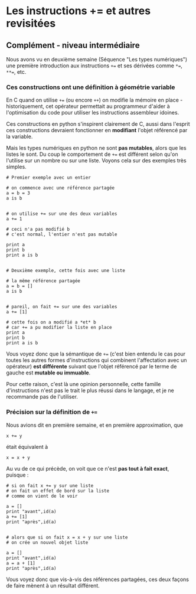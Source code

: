 
# Les instructions += et autres revisitées

## Complément - niveau intermédiaire

Nous avons vu en deuxième semaine (Séquence "Les types numériques") une première
introduction aux instructions `+=` et ses dérivées comme `*=`, `**=`, etc.

### Ces constructions ont une définition à géométrie variable

En C quand on utilise `+=` (ou encore `++`) on modifie la mémoire en place -
historiquement, cet opérateur permettait au programmeur d'aider à l'optimisation
du code pour utiliser les instructions assembleur idoines.

Ces constructions en python s'inspirent clairement de C, aussi dans l'esprit ces
constructions devraient fonctionner en **modifiant** l'objet référencé par la
variable.

Mais les types numériques en python ne sont **pas mutables**, alors que les
listes le sont. Du coup le comportement de `+=` est différent selon qu'on
l'utilise sur un nombre ou sur une liste. Voyons cela sur des exemples très
simples.


    # Premier exemple avec un entier
    
    # on commence avec une référence partagée
    a = b = 3
    a is b 


    # on utilise += sur une des deux variables
    a += 1
    
    # ceci n'a pas modifié b
    # c'est normal, l'entier n'est pas mutable
    
    print a
    print b
    print a is b


    # Deuxième exemple, cette fois avec une liste
    
    # la même référence partagée
    a = b = []
    a is b


    # pareil, on fait += sur une des variables
    a += [1]
    
    # cette fois on a modifié a *et* b
    # car += a pu modifier la liste en place
    print a
    print b
    print a is b

Vous voyez donc que la sémantique de `+=` (c'est bien entendu le cas pour toutes
les autres formes d'instructions qui combinent l'affectation avec un opérateur)
**est différente** suivant que l'objet référencé par le terme de gauche est
**mutable ou immuable**.

Pour cette raison, c'est là une opinion personnelle, cette famille
d'instructions n'est pas le trait le plus réussi dans le langage, et je ne
recommande pas de l'utiliser.

### Précision sur la définition de `+=`

Nous avions dit en première semaine, et en première approximation, que

    x += y

était équivalent à

    x = x + y

Au vu de ce qui précède, on voit que ce n'est **pas tout à fait exact**,
puisque&nbsp;:


    # si on fait x += y sur une liste 
    # on fait un effet de bord sur la liste
    # comme on vient de le voir
    
    a = []
    print "avant",id(a)
    a += [1]
    print "après",id(a)


    # alors que si on fait x = x + y sur une liste
    # on crée un nouvel objet liste
    
    a = []
    print "avant",id(a)
    a = a + [1]
    print "après",id(a)

Vous voyez donc que vis-à-vis des références partagées, ces deux façons de faire
mènent à un résultat différent.
